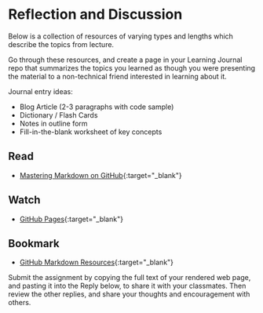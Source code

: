 # Reflection and Discussion

Below is a collection of resources of varying types and lengths which describe the topics from lecture.  

Go through these resources, and create a page in your Learning Journal repo that summarizes the topics you learned as though you were presenting the material to a non-technical friend interested in learning about it.

Journal entry ideas:
* Blog Article (2-3 paragraphs with code sample)
* Dictionary / Flash Cards
* Notes in outline form
* Fill-in-the-blank worksheet of key concepts

## Read
* [Mastering Markdown on GitHub](https://guides.github.com/features/mastering-markdown/){:target="_blank"}

## Watch
* [GitHub Pages](https://www.youtube.com/watch?v=2MsN8gpT6jY){:target="_blank"}

## Bookmark
* [GitHub Markdown Resources](https://help.github.com/en/articles/about-writing-and-formatting-on-github){:target="_blank"}

Submit the assignment by copying the full text of your rendered web page, and pasting it into the Reply below, to share it with your classmates. Then review the other replies, and share your thoughts and encouragement with others. 
